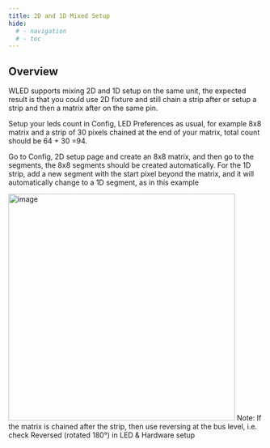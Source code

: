 ```yaml
---
title: 2D and 1D Mixed Setup
hide:
  # - navigation
  # - toc
---
```


## Overview

WLED supports mixing 2D and 1D setup on the same unit, the expected result is that you could use 2D fixture and still chain a strip after or setup a strip and then a matrix after on the same pin. 

Setup your leds count in Config, LED Preferences as usual, for example 8x8 matrix and a strip of 30 pixels chained at the end of your matrix, total count should be 64 + 30 =94. 
 
Go to Config, 2D setup page and create an 8x8 matrix, and then go to the segments, the 8x8 segments should be created automatically. For the 1D strip, add a new segment with the start pixel beyond the matrix, and it will automatically change to a 1D segment, as in this example 

<img width="448" alt="image" src="../assets/images/content/spiral_map16x16.gif">
Note: If the matrix is chained after the strip, then use reversing at the bus level, i.e. check Reversed (rotated 180°) in LED & Hardware setup 
